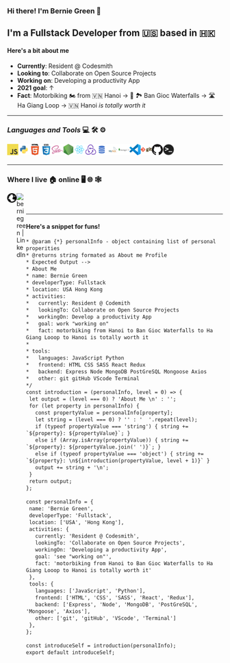 ### Hi there! I'm Bernie Green 👋

## I'm a Fullstack Developer from 🇺🇸 based in 🇭🇰 

#### Here's a bit about me
- **Currently**: Resident @ Codesmith
- **Looking to**: Collaborate on Open Source Projects
- **Working on**: Developing a productivity App
- **2021 goal**: &uarr;
- **Fact**: Motorbiking 🏍️ from 🇻🇳 Hanoi &rarr; 🌊 🏞️ Ban Gioc Waterfalls &rarr; 🛣️ Ha Giang Loop &rarr; 🇻🇳 Hanoi *is totally worth it* 

---

### _Languages and Tools_ 💻 🛠️ ⚙️
<img align="left" alt="JavaScript" width="26px" src="https://raw.githubusercontent.com/github/explore/80688e429a7d4ef2fca1e82350fe8e3517d3494d/topics/javascript/javascript.png" />
<img align="left" alt="Python" width="26px" src="https://raw.githubusercontent.com/github/explore/80688e429a7d4ef2fca1e82350fe8e3517d3494d/topics/python/python.png" />
<img align="left" alt="HTML5" width="26px" src="https://raw.githubusercontent.com/github/explore/80688e429a7d4ef2fca1e82350fe8e3517d3494d/topics/html/html.png" />
<img align="left" alt="CSS3" width="26px" src="https://raw.githubusercontent.com/github/explore/80688e429a7d4ef2fca1e82350fe8e3517d3494d/topics/css/css.png" />
<img align="left" alt="Sass" width="26px" src="https://raw.githubusercontent.com/github/explore/80688e429a7d4ef2fca1e82350fe8e3517d3494d/topics/sass/sass.png" />
<img align="left" alt="Node.js" width="26px" src="https://raw.githubusercontent.com/github/explore/80688e429a7d4ef2fca1e82350fe8e3517d3494d/topics/nodejs/nodejs.png" />
<img align="left" alt="React" width="26px" src="https://raw.githubusercontent.com/github/explore/80688e429a7d4ef2fca1e82350fe8e3517d3494d/topics/react/react.png" />
<img align="left" alt="Redux" width="26px" src="https://raw.githubusercontent.com/github/explore/80688e429a7d4ef2fca1e82350fe8e3517d3494d/topics/redux/redux.png" />
<img align="left" alt="SQL" width="26px" src="https://raw.githubusercontent.com/github/explore/80688e429a7d4ef2fca1e82350fe8e3517d3494d/topics/sql/sql.png" />
<img align="left" alt="MySQL" width="26px" src="https://raw.githubusercontent.com/github/explore/80688e429a7d4ef2fca1e82350fe8e3517d3494d/topics/mysql/mysql.png" />
<img align="left" alt="MongoDB" width="26px" src="https://raw.githubusercontent.com/github/explore/80688e429a7d4ef2fca1e82350fe8e3517d3494d/topics/mongodb/mongodb.png" />
<img align="left" alt="Visual Studio Code" width="26px" src="https://raw.githubusercontent.com/github/explore/80688e429a7d4ef2fca1e82350fe8e3517d3494d/topics/visual-studio-code/visual-studio-code.png" />
<img align="left" alt="Git" width="26px" src="https://raw.githubusercontent.com/github/explore/80688e429a7d4ef2fca1e82350fe8e3517d3494d/topics/git/git.png" />
<img align="left" alt="GitHub" width="26px" src="https://raw.githubusercontent.com/github/explore/78df643247d429f6cc873026c0622819ad797942/topics/github/github.png" />
<img align="left" alt="Terminal" width="26px" src="https://raw.githubusercontent.com/github/explore/80688e429a7d4ef2fca1e82350fe8e3517d3494d/topics/terminal/terminal.png" />

<br />
<br />

---

### Where I live 🏠 online  🖥️ 🌐 🕸️ 
[<img align="left" alt="berniegreen" width="22px" src="https://raw.githubusercontent.com/iconic/open-iconic/master/svg/globe.svg" />][website]
[<img align="left" alt="berniegreen | LinkedIn" width="22px" src="https://cdn.jsdelivr.net/npm/simple-icons@v3/icons/linkedin.svg" />][linkedin]

<!-- 
[<img align="left" alt="berniegreen | YouTube" width="22px" src="https://cdn.jsdelivr.net/npm/simple-icons@v3/icons/youtube.svg" />][youtube]
[<img align="left" alt="berniegreen | Twitter" width="22px" src="https://cdn.jsdelivr.net/npm/simple-icons@v3/icons/twitter.svg" />][twitter]
[<img align="left" alt="berniegreen | Instagram" width="22px" src="https://cdn.jsdelivr.net/npm/simple-icons@v3/icons/instagram.svg" />][instagram]
-->


<br />
<br />

---

#### Here's a snippet for funs!

```javascript/**
* @param {*} personalInfo - object containing list of personal properities
* @returns string formated as About me Profile
* Expected Output -->    
* About Me
* name: Bernie Green
* developerType: Fullstack
* location: USA Hong Kong
* activities: 
*   currently: Resident @ Codemith
*   lookingTo: Collaborate on Open Source Projects
*   workingOn: Develop a productivity App
*   goal: work "working on"
*   fact: motorbiking from Hanoi to Ban Gioc Waterfalls to Ha Giang Looop to Hanoi is totally worth it
* 
* tools:
*   languages: JavaScript Python
*   frontend: HTML CSS SASS React Redux 
*   backend: Express Node MongoDB PostGreSQL Mongoose Axios 
*   other: git gitHub VScode Terminal
*/
const introduction = (personalInfo, level = 0) => {
 let output = (level === 0) ? 'About Me \n' : '';
 for (let property in personalInfo) {
   const propertyValue = personalInfo[property];
   let string = (level === 0) ? '' : '  '.repeat(level);
   if (typeof propertyValue === 'string') { string += `${property}: ${propertyValue}`; }
   else if (Array.isArray(propertyValue)) { string += `${property}: ${propertyValue.join(' ')}`; }
   else if (typeof propertyValue === 'object') { string += `${property}: \n${introduction(propertyValue, level + 1)}` }
   output += string + '\n';
 }
 return output;
};

const personalInfo = { 
 name: 'Bernie Green',
 developerType: 'Fullstack',
 location: ['USA', 'Hong Kong'],
 activities: { 
   currently: 'Resident @ Codesmith',
   lookingTo: 'Collaborate on Open Source Projects',
   workingOn: 'Developing a productivity App',
   goal: 'see "working on"',
   fact: 'motorbiking from Hanoi to Ban Gioc Waterfalls to Ha Giang Looop to Hanoi is totally worth it'
 },
 tools: {
   languages: ['JavaScript', 'Python'],
   frontend: ['HTML', 'CSS', 'SASS', 'React', 'Redux'],
   backend: ['Express', 'Node', 'MongoDB', 'PostGreSQL', 'Mongoose', 'Axios'],
   other: ['git', 'gitHub', 'VScode', 'Terminal']
 },
};

const introduceSelf = introduction(personalInfo);
export default introduceSelf;
```


[website]: http://www.berniegreen.com/ 
[linkedin]: https://www.linkedin.com/in/bernardjosephgreen/
<!-- 
[twitter]: 
[instagram]: 
[youtube]: 
-->
<!-- 
credit and inpiration: 
 codeSTACKr: https://github.com/codeSTACKr/codeSTACKr/blob/master/README.md
 coderjojo: https://github.com/coderjojo/creative-profile-readme
-->
